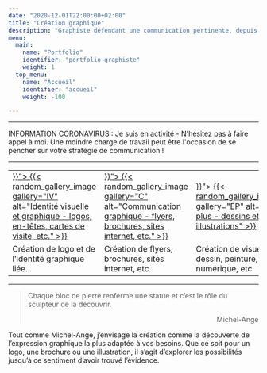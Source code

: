 ```yaml
---
date: "2020-12-01T22:00:00+02:00"
title: "Création graphique"
description: "Graphiste défendant une communication pertinente, depuis la reflexion sur le message, jusqu'à la création de votre logo et des visuels constituant votre identité, je conçois tous les supports imprimés et numériques nécessaires à votre communication. Ayant une grande prédilection pour le dessin manuel, je donne également des cours de dessin particuliers."
menu:
  main:
    name: "Portfolio"
    identifier: "portfolio-graphiste"
    weight: 1
  top_menu:
    name: "Accueil"
    identifier: "accueil"
    weight: -100

---
```

---
INFORMATION CORONAVIRUS : 
Je suis en activité  -  N'hésitez pas à faire appel à moi. 
Une moindre charge de travail peut être l'occasion de se pencher sur votre stratégie de communication !

---

<table class="identitevisuelle" title="graphisme">
<tr><td>
  <a href="{{< relref "identite-visuelle.md" >}}">
  {{< random_gallery_image gallery="IV" alt="Identité visuelle et graphique - logos, en-têtes, cartes de visite, etc." >}}
  </a>
</td><td>
  <a href="{{< relref "typo-et-edition.md" >}}">
  {{< random_gallery_image gallery="C" alt="Communication graphique - flyers, brochures, sites internet, etc." >}}
  </a>
</td><td>
  <a href="{{< relref "en-plus.md" >}}">
  {{< random_gallery_image gallery="EP" alt="En plus - dessins et illustrations" >}}
  </a>
</td></tr>
<tr>
<td class="textaccueil">Création de logo et de l’identité graphique liée.</td>
<td class="textaccueil">Création de flyers, brochures, sites internet, etc.</td>
<td class="textaccueil">Création de visuels – dessin, peinture, numérique, etc.</td>
</tr>
</table>
 


---

> Chaque bloc de pierre renferme une statue et c’est le rôle du sculpteur de la découvrir.
> <p style="text-align: right;">Michel-Ange</p>

Tout comme Michel-Ange, j’envisage la création comme la découverte de l’expression graphique la plus adaptée à vos besoins. Que ce soit pour un logo, une brochure ou une illustration, il s’agit d’explorer les possibilités jusqu’à ce sentiment d’avoir trouvé l’évidence.

